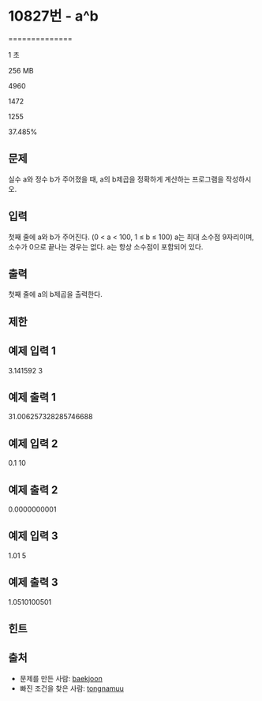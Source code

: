 # 10827번 - a^b


==============

1 초

256 MB

4960

1472

1255

37.485%

문제
--

실수 a와 정수 b가 주어졌을 때, a의 b제곱을 정확하게 계산하는 프로그램을 작성하시오.

입력
--

첫째 줄에 a와 b가 주어진다. (0 < a < 100, 1 ≤ b ≤ 100) a는 최대 소수점 9자리이며, 소수가 0으로 끝나는 경우는 없다. a는 항상 소수점이 포함되어 있다.

출력
--

첫째 줄에 a의 b제곱을 출력한다.

제한
--

예제 입력 1
-------

3.141592 3

예제 출력 1
-------

31.006257328285746688

예제 입력 2
-------

0.1 10

예제 출력 2
-------

0.0000000001

예제 입력 3
-------

1.01 5

예제 출력 3
-------

1.0510100501

힌트
--

출처
--

*   문제를 만든 사람: [baekjoon](/user/baekjoon)
*   빠진 조건을 찾은 사람: [tongnamuu](/user/tongnamuu)